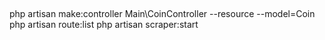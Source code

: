 ##
php artisan make:controller Main\\CoinController --resource --model=Coin
php artisan route:list
php artisan scraper:start
